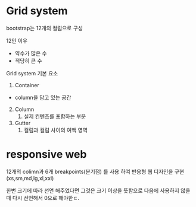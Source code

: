 # Grid system
bootstrap는 12개의 컬럼으로 구성

12인 이유
- 약수가 많은 수
- 적당히 큰 수

Grid system 기본 요소
1. Container
  - column을 담고 있는 공간
2. Column
   1. 실제 컨텐츠를 포함하는 부분
3. Gutter
   1. 컬럼과 컬럼 사이의 여백 영역

# responsive web
12개의 colimn과 6개 breakpoints(분기점) 를 사용 하여 반응형 웹 디자인을 구현
(xs,sm,md,lg,xl,xxl)

한번 크기에 따라 선언 해주었다면 그것은 크기 이상을 뜻함으로 다음에 사용하지 않을때 다시 선언해서 0으로 해야한ㄷ.
